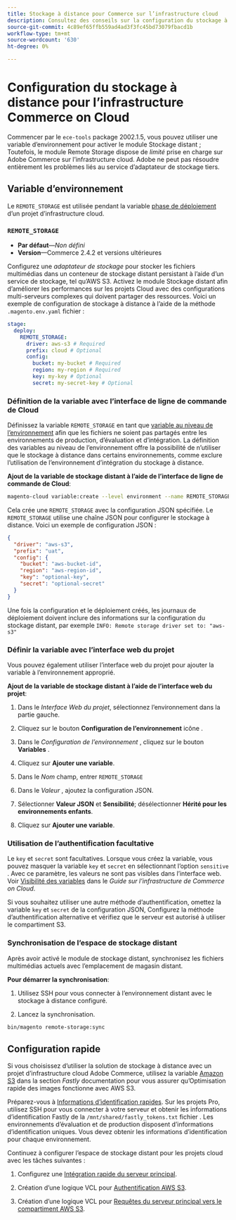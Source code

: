 ```yaml
---
title: Stockage à distance pour Commerce sur l’infrastructure cloud
description: Consultez des conseils sur la configuration du stockage à distance pour Adobe Commerce sur l’infrastructure cloud.
source-git-commit: 4c89ef65ffb559ad4ad3f3fc45bd73079fbacd1b
workflow-type: tm+mt
source-wordcount: '630'
ht-degree: 0%

---
```



# Configuration du stockage à distance pour l’infrastructure Commerce on Cloud

Commencer par le `ece-tools` package 2002.1.5, vous pouvez utiliser une variable d’environnement pour activer le module Stockage distant ; Toutefois, le module Remote Storage dispose de _limité_ prise en charge sur Adobe Commerce sur l’infrastructure cloud. Adobe ne peut pas résoudre entièrement les problèmes liés au service d’adaptateur de stockage tiers.

## Variable d’environnement

Le `REMOTE_STORAGE` est utilisée pendant la variable [phase de déploiement](https://experienceleague.adobe.com/docs/commerce-cloud-service/user-guide/develop/deploy/process.html) d’un projet d’infrastructure cloud.

### `REMOTE_STORAGE`

- **Par défaut**—_Non défini_
- **Version**—Commerce 2.4.2 et versions ultérieures

Configurez une _adaptateur de stockage_ pour stocker les fichiers multimédias dans un conteneur de stockage distant persistant à l’aide d’un service de stockage, tel qu’AWS S3. Activez le module Stockage distant afin d’améliorer les performances sur les projets Cloud avec des configurations multi-serveurs complexes qui doivent partager des ressources. Voici un exemple de configuration de stockage à distance à l’aide de la méthode `.magento.env.yaml` fichier :

```yaml
stage:
  deploy:
    REMOTE_STORAGE:
      driver: aws-s3 # Required
      prefix: cloud # Optional
      config:
        bucket: my-bucket # Required
        region: my-region # Required
        key: my-key # Optional
        secret: my-secret-key # Optional
```

### Définition de la variable avec l’interface de ligne de commande de Cloud

Définissez la variable `REMOTE_STORAGE` en tant que [variable au niveau de l’environnement](https://experienceleague.adobe.com/docs/commerce-cloud-service/user-guide/configure/env/variable-levels.html) afin que les fichiers ne soient pas partagés entre les environnements de production, d’évaluation et d’intégration. La définition des variables au niveau de l’environnement offre la possibilité de n’utiliser que le stockage à distance dans certains environnements, comme exclure l’utilisation de l’environnement d’intégration du stockage à distance.

**Ajout de la variable de stockage distant à l’aide de l’interface de ligne de commande de Cloud**:

```bash
magento-cloud variable:create --level environment --name REMOTE_STORAGE --json true --inheritable false --value '{"driver":"aws-s3","prefix":"uat","config":{"bucket":"aws-bucket-id","region":"eu-west-1","key":"optional-key","secret":"optional-secret"}}'
```

Cela crée une `REMOTE_STORAGE` avec la configuration JSON spécifiée. Le `REMOTE_STORAGE` utilise une chaîne JSON pour configurer le stockage à distance. Voici un exemple de configuration JSON :

```json
{
  "driver": "aws-s3",
  "prefix": "uat",
  "config": {
    "bucket": "aws-bucket-id",
    "region": "aws-region-id",
    "key": "optional-key",
    "secret": "optional-secret"
  }
}
```

Une fois la configuration et le déploiement créés, les journaux de déploiement doivent inclure des informations sur la configuration du stockage distant, par exemple `INFO: Remote storage driver set to: "aws-s3"`

### Définir la variable avec l’interface web du projet

Vous pouvez également utiliser l’interface web du projet pour ajouter la variable à l’environnement approprié.

**Ajout de la variable de stockage distant à l’aide de l’interface web du projet**:

1. Dans le _Interface Web du projet_, sélectionnez l’environnement dans la partie gauche.

1. Cliquez sur le bouton **Configuration de l’environnement** icône .

1. Dans le _Configuration de l’environnement_ , cliquez sur le bouton **Variables** .

1. Cliquez sur **Ajouter une variable**.

1. Dans le _Nom_ champ, entrer `REMOTE_STORAGE`

1. Dans le _Valeur_ , ajoutez la configuration JSON.

1. Sélectionner **Valeur JSON** et **Sensibilité**; désélectionner **Hérité pour les environnements enfants**.

1. Cliquez sur **Ajouter une variable**.

### Utilisation de l’authentification facultative

Le `key` et `secret` sont facultatives. Lorsque vous créez la variable, vous pouvez masquer la variable `key` et `secret` en sélectionnant l’option `sensitive` . Avec ce paramètre, les valeurs ne sont pas visibles dans l’interface web. Voir [Visibilité des variables](https://experienceleague.adobe.com/docs/commerce-cloud-service/user-guide/configure/env/variable-levels.html#visibility) dans le _Guide sur l’infrastructure de Commerce on Cloud_.

Si vous souhaitez utiliser une autre méthode d’authentification, omettez la variable `key` et `secret` de la configuration JSON, Configurez la méthode d’authentification alternative et vérifiez que le serveur est autorisé à utiliser le compartiment S3.

### Synchronisation de l’espace de stockage distant

Après avoir activé le module de stockage distant, synchronisez les fichiers multimédias actuels avec l’emplacement de magasin distant.

**Pour démarrer la synchronisation**:

1. Utilisez SSH pour vous connecter à l’environnement distant avec le stockage à distance configuré.

1. Lancez la synchronisation.

```bash
bin/magento remote-storage:sync 
```

## Configuration rapide

Si vous choisissez d’utiliser la solution de stockage à distance avec un projet d’infrastructure cloud Adobe Commerce, utilisez la variable [Amazon S3](https://docs.fastly.com/en/guides/amazon-s3) dans la section _Fastly_ documentation pour vous assurer qu’Optimisation rapide des images fonctionne avec AWS S3.

Préparez-vous à [Informations d’identification rapides](https://experienceleague.adobe.com/docs/commerce-cloud-service/user-guide/cdn/setup-fastly/fastly-configuration.html#get-fastly-credentials). Sur les projets Pro, utilisez SSH pour vous connecter à votre serveur et obtenir les informations d’identification Fastly de la `/mnt/shared/fastly_tokens.txt` fichier . Les environnements d’évaluation et de production disposent d’informations d’identification uniques. Vous devez obtenir les informations d’identification pour chaque environnement.

Continuez à configurer l’espace de stockage distant pour les projets cloud avec les tâches suivantes :

1. Configurez une [Intégration rapide du serveur principal](https://github.com/fastly/fastly-magento2/blob/master/Documentation/Guides/Edge-Modules/EDGE-MODULE-OTHER-CMS-INTEGRATION.md).

1. Création d’une logique VCL pour [Authentification AWS S3](https://docs.fastly.com/en/guides/amazon-s3#using-an-amazon-s3-private-bucket).

1. Création d’une logique VCL pour [Requêtes du serveur principal vers le compartiment AWS S3](https://developer.fastly.com/reference/vcl/variables/backend-connection/req-backend/).
